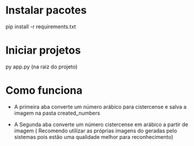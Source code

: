 # Instalar pacotes

pip install -r requirements.txt

# Iniciar projetos

py app.py (na raiz do projeto)

# Como funciona

- A primeira aba converte um número arábico para cistercense e salva a imagem na pasta created_numbers

- A Segunda aba converte um número cistercense em arábico a partir de imagem ( Recomendo utilizar as próprias imagens do geradas pelo sistemas pois estão uma qualidade melhor para reconhecimento)
